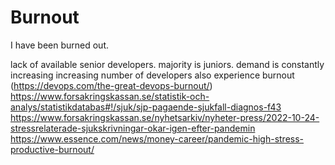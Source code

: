 # Burnout
I have been burned out. 

lack of available senior developers. majority is juniors. demand is constantly increasing
increasing number of developers also experience burnout (https://devops.com/the-great-devops-burnout/)  
https://www.forsakringskassan.se/statistik-och-analys/statistikdatabas#!/sjuk/sjp-pagaende-sjukfall-diagnos-f43  
https://www.forsakringskassan.se/nyhetsarkiv/nyheter-press/2022-10-24-stressrelaterade-sjukskrivningar-okar-igen-efter-pandemin  
https://www.essence.com/news/money-career/pandemic-high-stress-productive-burnout/
